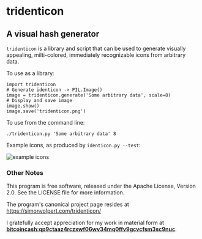 # tridenticon
## A visual hash generator

`tridenticon` is a library and script that can be used to generate visually appealing, milti-colored, immediately recognizable icons from arbitrary data.

To use as a library:

    import tridenticon
    # Generate identicon -> PIL.Image()
    image = tridenticon.generate('Some arbitrary data', scale=8)
    # Display and save image
    image.show()
    image.save('tridenticon.png')

To use from the command line:

    ./tridenticon.py 'Some arbitrary data' 8

Example icons, as produced by `identicon.py --test`:

![example icons](/tridenticon/raw/master/tridenticon.png)

### Other Notes

This program is free software, released under the Apache License, Version 2.0. See the LICENSE file for more information.

The program's canonical project page resides at https://simonvolpert.com/tridenticon/

I gratefully accept appreciation for my work in material form at __[bitcoincash:qp9ctaaz4rczxwf06wv34mq0ffv9gcvcfsm3sc9nuc](bitcoincash:qp9ctaaz4rczxwf06wv34mq0ffv9gcvcfsm3sc9nuc)__.
